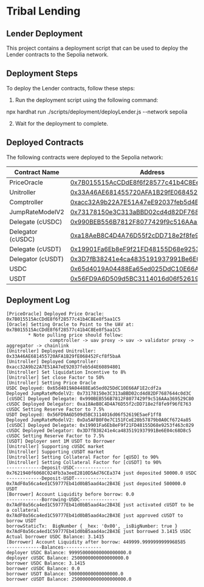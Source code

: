 # Tribal Lending

## Lender Deployment

This project contains a deployment script that can be used to deploy the Lender contracts to the Sepolia network.

## Deployment Steps

To deploy the Lender contracts, follow these steps:

1. Run the deployment script using the following command:

npx hardhat run ./scripts/deployment/deployLender.js --network sepolia

2. Wait for the deployment to complete.

## Deployed Contracts

The following contracts were deployed to the Sepolia network:

| Contract Name | Address |
| --- | --- |
| PriceOracle | [0x7B015515AcCDdE8f6f28577c41b4C8Ee8f5aa1C5](https://sepolia.etherscan.io/address/0x7B015515AcCDdE8f6f28577c41b4C8Ee8f5aa1C5) |
| Unitroller | [0x33A46AE681455720AFA1B29fE068452Fcf8f5baA](https://sepolia.etherscan.io/address/0x33A46AE681455720AFA1B29fE068452Fcf8f5baA) |
| Comptroller | [0xacc32A9b22A7E51A47eE92037feb5d4E60894801](https://sepolia.etherscan.io/address/0xacc32A9b22A7E51A47eE92037feb5d4E60894801) |
| JumpRateModelV2 | [0x73178150e3C313aBBD02cd4d82DF7687644c0d3C](https://sepolia.etherscan.io/address/0x73178150e3C313aBBD02cd4d82DF7687644c0d3C) |
| Delegate (cUSDC) | [0x990BEB556B7812F8077429f9c516AAa369529C80](https://sepolia.etherscan.io/address/0x990BEB556B7812F8077429f9c516AAa369529C80) |
| Delegator (cUSDC) | [0xa18AeB8C4D4A76D55f2cDD718e2f8fe9f96fE763](https://sepolia.etherscan.io/address/0xa18AeB8C4D4A76D55f2cDD718e2f8fe9f96fE763) |
| Delegate (cUSDT) | [0x19901Fa6Eb8eF9f21FD48155D68e9253f463c029](https://sepolia.etherscan.io/address/0x19901Fa6Eb8eF9f21FD48155D68e9253f463c029) |
| Delegator (cUSDT) | [0x3D7fB38241e4ca4835191937991Be6E04c68D8c5](https://sepolia.etherscan.io/address/0x3D7fB38241e4ca4835191937991Be6E04c68D8c5) |
| USDC | [0x65d4019A04488Ea65ed025DdC10E66AF1E2cdf2a](https://sepolia.etherscan.io/address/0x65d4019A04488Ea65ed025DdC10E66AF1E2cdf2a) |
| USDT | [0x56FD9A6D509d5BC3114016d06f52619E5aeF1ff8](https://sepolia.etherscan.io/address/0x56FD9A6D509d5BC3114016d06)



## Deployment Log

```
[PriceOracle] Deployed Price Oracle: 0x7B015515AcCDdE8f6f28577c41b4C8Ee8f5aa1C5
[Oracle] Setting Oracle to Point to the UAV at: 0x7B015515AcCDdE8f6f28577c41b4C8Ee8f5aa1C5
        * Note pulling price should follow:
                comptroller -> uav proxy -> uav -> validator proxy -> aggregator -> chainlink
[Unitroller] Deployed Unitroller: 0x33A46AE681455720AFA1B29fE068452Fcf8f5baA
[Unitroller] Deployed Comptroller: 0xacc32A9b22A7E51A47eE92037feb5d4E60894801
[Unitroller] Set liquidation Incentive to 8%
[Unitroller] Set close Factor to 50%
[Unitroller] Setting Price Oracle
USDC Deployed: 0x65d4019A04488Ea65ed025DdC10E66AF1E2cdf2a
Deployed JumpRateModelV2: 0x73178150e3C313aBBD02cd4d82DF7687644c0d3C
[cUSDC] Deployed Delegate: 0x990BEB556B7812F8077429f9c516AAa369529C80
cUSDC Deployed Delegator: 0xa18AeB8C4D4A76D55f2cDD718e2f8fe9f96fE763
cUSDC Setting Reserve Factor to 7.5%
USDT Deployed: 0x56FD9A6D509d5BC3114016d06f52619E5aeF1ff8
Deployed JumpRateModelV2: 0xDa5AFB0F0e7C151FCeE20b57879b0A0Cf6724a85
[cUSDC] Deployed Delegate: 0x19901Fa6Eb8eF9f21FD48155D68e9253f463c029
cUSDC Deployed Delegator: 0x3D7fB38241e4ca4835191937991Be6E04c68D8c5
cUSDC Setting Reserve Factor to 7.5%
[USDT] Deployer sent 1M USDT to Borrower
[Unitroller] Supporting cUSDC market
[Unitroller] Supporting cUSDT market
[Unitroller] Setting Collateral Factor for [qUSD] to 90%
[Unitroller] Setting Collateral Factor for [cUSDT] to 90%
-------------Deposit-USDC--------------
0x7621940f6068C024Fb3a3eeE2810D5Ad76CEa374 just deposited 50000.0 USDC
-------------Deposit-USDT--------------
0x7AdF0a56ca4ed1C59777Eb41d0bB5aad4ac2B43E just deposited 500000.0 USDT
[Borrower] Account Liquidity before borrow: 0.0
-------------Borrowing-USDC--------------
0x7AdF0a56ca4ed1C59777Eb41d0bB5aad4ac2B43E just activated cUSDT to be a collateral
0x7AdF0a56ca4ed1C59777Eb41d0bB5aad4ac2B43E just approved cUSDT to borrow USDT
borrowStaticTx:  BigNumber { _hex: '0x00', _isBigNumber: true }
0x7AdF0a56ca4ed1C59777Eb41d0bB5aad4ac2B43E just borrowed 3.1415 USDC
Actual borrower USDC Balance: 3.1415
[Borrower] Account Liquidity after borrow: 449999.9999999999968585
-------------Balances--------------
deployer USDC Balance: 999950000000000000000.0
deployer cUSDC Balance: 2500000000000000000.0
borrower USDC Balance: 3.1415
borrower cUSDC Balance: 0.0
borrower USDT Balance: 500000000000000000.0
borrower cUSDT Balance: 25000000000000000000.0
```


